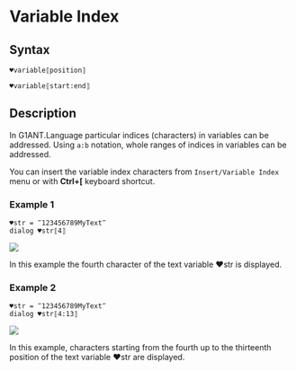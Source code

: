 # Variable Index

## **Syntax**

```text
♥variable⟦position⟧
```

```text
♥variable⟦start:end⟧
```

## Description

In G1ANT.Language particular indices \(characters\) in variables can be addressed. Using `a:b` notation, whole ranges of indices in variables can be addressed.

You can insert the variable index characters from `Insert/Variable Index` menu or with **Ctrl+\[** keyboard shortcut.

### Example 1

```text
♥str = ‴123456789MyText‴
dialog ♥str⟦4⟧
```

![](https://manula.r.sizr.io/large/user/7252/img/var-ind-1_v3.png)

In this example the fourth character of the text variable ♥str is displayed.

### **Example 2**

```text
♥str = ‴123456789MyText‴
dialog ♥str⟦4:13⟧
```

![](https://manula.r.sizr.io/large/user/7252/img/var-ind-2_v3.png)

In this example, characters starting from the fourth up to the thirteenth position of the text variable ♥str are displayed.

